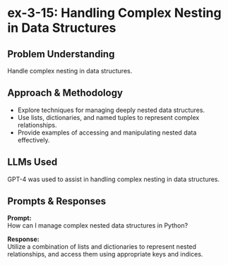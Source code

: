# ex-3-15: Handling Complex Nesting in Data Structures

## Problem Understanding
Handle complex nesting in data structures.

## Approach & Methodology
- Explore techniques for managing deeply nested data structures.
- Use lists, dictionaries, and named tuples to represent complex relationships.
- Provide examples of accessing and manipulating nested data effectively.

## LLMs Used
GPT-4 was used to assist in handling complex nesting in data structures.

## Prompts & Responses
**Prompt:**  
How can I manage complex nested data structures in Python?

**Response:**  
Utilize a combination of lists and dictionaries to represent nested relationships, and access them using appropriate keys and indices.

